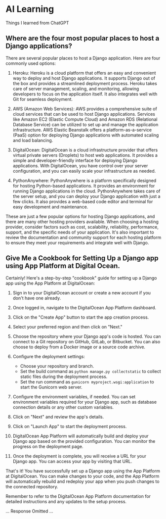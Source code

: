 # AI Learning

Things I learned from ChatGPT


## Where are the four most popular places to host a Django applications?

There are several popular places to host a Django application. Here are four commonly used options:

1. Heroku: Heroku is a cloud platform that offers an easy and convenient way to deploy and host Django applications. It supports Django out of the box and provides a streamlined deployment process. Heroku takes care of server management, scaling, and monitoring, allowing developers to focus on the application itself. It also integrates well with Git for seamless deployment.

2. AWS (Amazon Web Services): AWS provides a comprehensive suite of cloud services that can be used to host Django applications. Services like Amazon EC2 (Elastic Compute Cloud) and Amazon RDS (Relational Database Service) can be utilized to set up and manage the application infrastructure. AWS Elastic Beanstalk offers a platform-as-a-service (PaaS) option for deploying Django applications with automated scaling and load balancing.

3. DigitalOcean: DigitalOcean is a cloud infrastructure provider that offers virtual private servers (Droplets) to host web applications. It provides a simple and developer-friendly interface for deploying Django applications. With DigitalOcean, you have control over your server configuration, and you can easily scale your infrastructure as needed.

4. PythonAnywhere: PythonAnywhere is a platform specifically designed for hosting Python-based applications. It provides an environment for running Django applications in the cloud. PythonAnywhere takes care of the server setup, and you can deploy your Django application with just a few clicks. It also provides a web-based code editor and terminal for easy development and maintenance.

These are just a few popular options for hosting Django applications, and there are many other hosting providers available. When choosing a hosting provider, consider factors such as cost, scalability, reliability, performance, support, and the specific needs of your application. It's also important to review the documentation and community support for each hosting platform to ensure they meet your requirements and integrate well with Django.


## Give Me a Cookbook for Setting Up a Django app using App Platform at Digital Ocean.

Certainly! Here's a step-by-step "cookbook" guide for setting up a Django app using the App Platform at DigitalOcean:

1. Sign in to your DigitalOcean account or create a new account if you don't have one already.

2. Once logged in, navigate to the DigitalOcean App Platform dashboard.

3. Click on the "Create App" button to start the app creation process.

4. Select your preferred region and then click on "Next."

5. Choose the repository where your Django app's code is hosted. You can connect to a Git repository on GitHub, GitLab, or Bitbucket. You can also choose to deploy from a Docker image or a source code archive.

6. Configure the deployment settings:
   - Choose your repository and branch.
   - Set the build command as `python manage.py collectstatic` to collect static files during the deployment process.
   - Set the run command as `gunicorn myproject.wsgi:application` to start the Gunicorn web server.

7. Configure the environment variables, if needed. You can set environment variables required for your Django app, such as database connection details or any other custom variables.

8. Click on "Next" and review the app's details.

9. Click on "Launch App" to start the deployment process.

10. DigitalOcean App Platform will automatically build and deploy your Django app based on the provided configuration. You can monitor the progress on the deployment page.

11. Once the deployment is complete, you will receive a URL for your Django app. You can access your app by visiting that URL.

That's it! You have successfully set up a Django app using the App Platform at DigitalOcean. You can make changes to your code, and the App Platform will automatically rebuild and redeploy your app when you push changes to the connected repository.

Remember to refer to the DigitalOcean App Platform documentation for detailed instructions and any updates to the setup process.


...  Response Omitted ...
